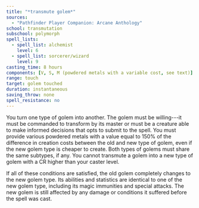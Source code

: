 ```yaml
---
title: "*transmute golem*"
sources:
  - "Pathfinder Player Companion: Arcane Anthology"
school: transmutation
subschool: polymorph
spell_lists:
  - spell_list: alchemist
    level: 6
  - spell_list: sorcerer/wizard
    level: 9
casting_time: 8 hours
components: [V, S, M (powdered metals with a variable cost, see text)]
range: touch
target: golem touched
duration: instantaneous
saving_throw: none
spell_resistance: no
---
```


You turn one type of golem into another. The golem must be willing---it must be commanded to transform by its master or must be a creature able to make informed decisions that opts to submit to the spell. You must provide various powdered metals with a value equal to 150% of the difference in creation costs between the old and new type of golem, even if the new golem type is cheaper to create. Both types of golems must share the same subtypes, if any. You cannot transmute a golem into a new type of golem with a CR higher than your caster level.

If all of these conditions are satisfied, the old golem completely changes to the new golem type. Its abilities and statistics are identical to one of the new golem type, including its magic immunities and special attacks. The new golem is still affected by any damage or conditions it suffered before the spell was cast.
